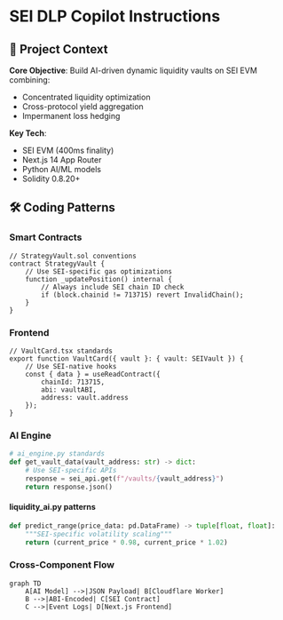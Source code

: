 # SEI DLP Copilot Instructions

## 🧠 Project Context
**Core Objective**: Build AI-driven dynamic liquidity vaults on SEI EVM combining:
- Concentrated liquidity optimization
- Cross-protocol yield aggregation
- Impermanent loss hedging

**Key Tech**: 
- SEI EVM (400ms finality)
- Next.js 14 App Router
- Python AI/ML models
- Solidity 0.8.20+

## 🛠️ Coding Patterns

### Smart Contracts
```solidity
// StrategyVault.sol conventions
contract StrategyVault {
    // Use SEI-specific gas optimizations
    function _updatePosition() internal {
        // Always include SEI chain ID check
        if (block.chainid != 713715) revert InvalidChain();
    }
}
```

### Frontend

```tsx
// VaultCard.tsx standards
export function VaultCard({ vault }: { vault: SEIVault }) {
    // Use SEI-native hooks
    const { data } = useReadContract({
        chainId: 713715,
        abi: vaultABI,
        address: vault.address
    });
}
```

### AI Engine

```python
# ai_engine.py standards
def get_vault_data(vault_address: str) -> dict:
    # Use SEI-specific APIs
    response = sei_api.get(f"/vaults/{vault_address}")
    return response.json()
```
#### liquidity_ai.py patterns
```python
def predict_range(price_data: pd.DataFrame) -> tuple[float, float]:
    """SEI-specific volatility scaling"""
    return (current_price * 0.98, current_price * 1.02)
```

### Cross-Component Flow
```mermaid
graph TD
    A[AI Model] -->|JSON Payload| B[Cloudflare Worker]
    B -->|ABI-Encoded| C[SEI Contract]
    C -->|Event Logs| D[Next.js Frontend]
```